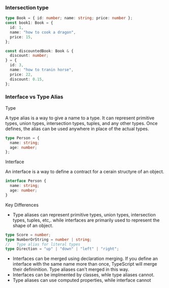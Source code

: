 ### Intersection type

```ts
type Book = { id: number; name: string; price: number };
const book1: Book = {
  id: 1,
  name: "how to cook a dragon",
  price: 15,
};

const discountedBook: Book & {
  discount: number;
} = {
  id: 3,
  name: "how to tranin horse",
  price: 22,
  discount: 0.15,
};
```

### Interface vs Type Alias

Type

A type alias is a way to give a name to a type. It can represent primitive types, union types, intersection types, tuples, and any other types. Once defines, the alias can be used anywhere in place of the actual types.

```ts
type Person = {
  name: string;
  age: number;
};
```

Interface

An interface is a way to define a contract for a cerain structyre of an object.

```ts
interface Person {
  name: string;
  age: number;
}
```

Key Differences

- Type aliases can represent primitive types, union types, intersection types, tuples, etc,. while interfaces are primarily used to represent the shape of an object.

```ts
type Score = number;
type NumberOrString = number | string;
//   Type alias for literal types
type Direction = "up" | "down" | "left" | "right";
```

- Interfaces can be merged using declaration merging. If you define an interface with the same name more than once, TypeScript will merge their defininition. Type aliases can't merged in this way.
- Interfaces can be implmented by classes, whle type aliases cannot.
- Type aliases can use computed properties, while interface cannot
